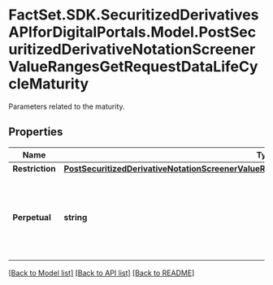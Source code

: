 # FactSet.SDK.SecuritizedDerivativesAPIforDigitalPortals.Model.PostSecuritizedDerivativeNotationScreenerValueRangesGetRequestDataLifeCycleMaturity
Parameters related to the maturity.

## Properties

Name | Type | Description | Notes
------------ | ------------- | ------------- | -------------
**Restriction** | [**PostSecuritizedDerivativeNotationScreenerValueRangesGetRequestDataLifeCycleMaturityRestriction**](PostSecuritizedDerivativeNotationScreenerValueRangesGetRequestDataLifeCycleMaturityRestriction.md) |  | [optional] 
**Perpetual** | **string** | Defines whether or not perpetual securitized derivatives, i.e. such that do not mature, are included in the result. The value &#x60;only&#x60; can be used if both parameters &#x60;maturity.restriction.date&#x60; and &#x60;maturity.restriction.remainingTermDays&#x60; are not set. | Value | Description | | - -- | - -- | | only | Only perpetual securitized derivatives are included in the result. | | include | Perpetual securitized derivatives are included in the result even if one of the parameters &#x60;maturity.restriction.date&#x60; or &#x60;maturity.restriction.remainingTermDays&#x60; is set. | | exclude | Perpetual securitized derivatives are excluded from the result. |   | [optional] 

[[Back to Model list]](../README.md#documentation-for-models) [[Back to API list]](../README.md#documentation-for-api-endpoints) [[Back to README]](../README.md)

